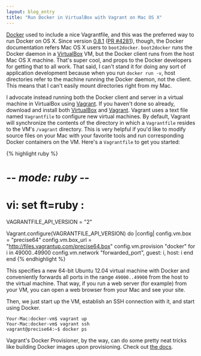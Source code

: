 ```yaml
---
layout: blog_entry
title: "Run Docker in VirtualBox with Vagrant on Mac OS X"
---
```


[Docker][1] used to include a nice Vagrantfile, and this was the preferred way
to run Docker on OS X. Since version [0.8.1][2] ([PR #4281][3]), though, the
Docker documentation refers Mac OS X users to `boot2docker`. `boot2docker` runs
the Docker daemon in a [VirtualBox][5] VM, but the Docker client runs from the
host Mac OS X machine. That's super cool, and props to the Docker
developers for getting that to all work. That said, I can't stand it for
doing any sort of application development because when you run `docker run -v`,
host directories refer to the machine running the Docker daemon, not the
client. This means that I can't easily mount directories right from
my Mac.

I advocate instead running both the Docker client and server in a virtual
machine in VirtualBox using [Vagrant][6]. If you haven't done so already,
download and install both [VirtualBox][5] and [Vagrant][6]. Vagrant uses a
text file named `Vagrantfile` to configure new virtual machines. By default,
Vagrant will synchronize the contents of the directory in which a `Vagrantfile`
resides to the VM's `/vagrant` directory. This is very helpful if you'd like to
modify source files on your Mac with your favorite tools and run corresponding
Docker containers on the VM. Here's a `Vagrantfile` to get you started:

{% highlight ruby %}
# -*- mode: ruby -*-
# vi: set ft=ruby :

VAGRANTFILE_API_VERSION = "2"

Vagrant.configure(VAGRANTFILE_API_VERSION) do |config|
  config.vm.box = "precise64"
  config.vm.box_url = "http://files.vagrantup.com/precise64.box"
  config.vm.provision "docker"
  for i in 49000..49900
    config.vm.network "forwarded_port", guest: i, host: i
  end
end
{% endhighlight %}

This specifies a new 64-bit Ubuntu 12.04 virtual machine with Docker and
conveniently forwards all ports in the range `49000..49900` from the host to
the virtual machine. That way, if you run a web server (for example) from your
VM, you can open a web browser from your Mac and see your site.

Then, we just start up the VM, establish an SSH connection with it, and start
using Docker.

    Your-Mac:docker-vm$ vagrant up
    Your-Mac:docker-vm$ vagrant ssh
    vagrant@precise64:~$ docker ps

Vagrant's Docker Provisioner, by the way, can do some pretty neat tricks like
building Docker images upon provisioning. Check out [the docs][7].

[1]: https://www.docker.io/
[2]: https://github.com/dotcloud/docker/blob/master/CHANGELOG.md
[3]: https://github.com/dotcloud/docker/pull/4281
[4]: http://docs.docker.io/en/latest/installation/mac/
[5]: https://www.virtualbox.org/
[6]: http://www.vagrantup.com/
[7]: http://docs.vagrantup.com/v2/provisioning/docker.html
